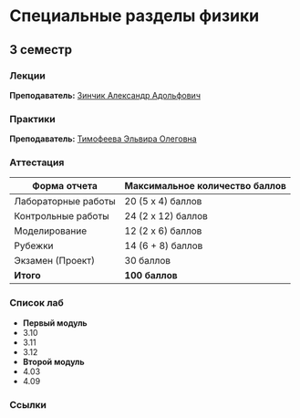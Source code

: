 # Специальные разделы физики

## 3 семестр

### Лекции

**Преподаватель:** [Зинчик Александр Адольфович](https://isu.ifmo.ru/person/105840)

### Практики

**Преподаватель:** [Тимофеева Эльвира Олеговна](https://isu.ifmo.ru/person/elvira)

### Аттестация

Форма отчета | Максимальное количество баллов
-- | --
Лабораторные работы  | 20 (5 x 4) баллов
Контрольные работы  | 24 (2 x 12) баллов
Моделирование  | 12 (2 x 6) баллов
Рубежки | 14 (6 + 8) баллов
Экзамен (Проект) | 30 баллов
**Итого** | **100 баллов**

### Список лаб

* **Первый модуль**
* 3.10
* 3.11
* 3.12
* **Второй модуль**
* 4.03
* 4.09

### Ссылки
